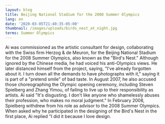 ```yaml
---
layout: blog
title: Beijing National Stadium for the 2008 Summer Olympics
lang: en
date: '2020-03-05T21:40:35-05:00'
thumbnail: /images/uploads/birds_nest_at_night.jpg
terms: Summer Olympics
---
```

Ai was commissioned as the artistic consultant for design, collaborating with the Swiss firm Herzog & de Meuron, for the Beijing National Stadium for the 2008 Summer Olympics, also known as the "Bird's Nest." Although ignored by the Chinese media, he had voiced his anti-Olympics views. He later distanced himself from the project, saying, "I've already forgotten about it. I turn down all the demands to have photographs with it," saying it is part of a "pretend smile" of bad taste. In August 2007, he also accused those choreographing the Olympic opening ceremony, including Steven Spielberg and Zhang Yimou, of failing to live up to their responsibility as artists. Ai said "It's disgusting. I don't like anyone who shamelessly abuses their profession, who makes no moral judgment." In February 2008, Spielberg withdrew from his role as advisor to the 2008 Summer Olympics. When asked why he participated in the designing of the Bird's Nest in the first place, Ai replied "I did it because I love design.
